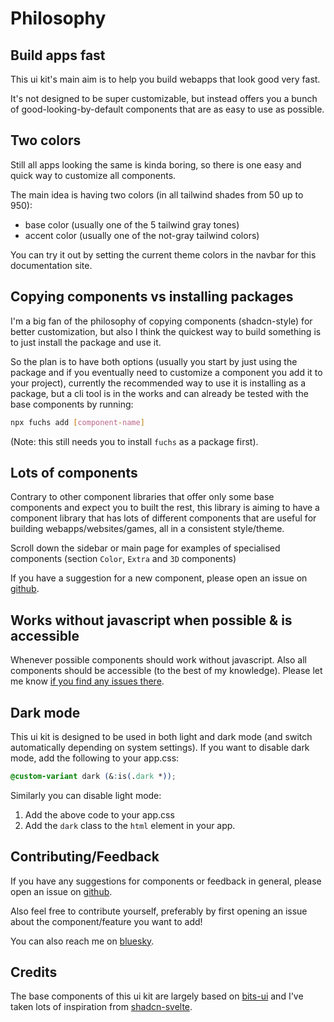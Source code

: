 <script>
	import PublicAlphaAlert from '$lib/site-components/PublicAlphaAlert.svelte';
</script>

# Philosophy

<PublicAlphaAlert />

## Build apps fast

This ui kit's main aim is to help you build webapps that look good very fast.

It's not designed to be super customizable, but instead offers you a
bunch of good-looking-by-default components that are as easy to use as possible.

## Two colors

Still all apps looking the same is kinda boring, so there is one easy and quick way to customize all components.

The main idea is having two colors (in all tailwind shades from 50 up to 950):

- base color (usually one of the 5 tailwind gray tones)
- accent color (usually one of the not-gray tailwind colors)

You can try it out by setting the current theme colors in the navbar for this documentation site.

## Copying components vs installing packages

I'm a big fan of the philosophy of copying components (shadcn-style) for better customization,
but also I think the quickest way to build something is to just install the package and use it.

So the plan is to have both options (usually you start by just using the package and if you
eventually need to customize a component you add it to your project),
currently the recommended way to use it is installing as a package,
but a cli tool is in the works and can already be tested with the base components by running:

```bash
npx fuchs add [component-name]
```

(Note: this still needs you to install `fuchs` as a package first).

## Lots of components

Contrary to other component libraries that offer only some base components and expect you to built the rest,
this library is aiming to have a component library that has lots of different components that are
useful for building webapps/websites/games, all in a consistent style/theme.

Scroll down the sidebar or main page for examples of specialised components (section `Color`, `Extra` and `3D` components)

If you have a suggestion for a new component, please open an issue on [github](https://github.com/flo-bit/ui-kit/issues).

## Works without javascript when possible & is accessible

Whenever possible components should work without javascript.
Also all components should be accessible (to the best of my knowledge).
Please let me know [if you find any issues there](https://github.com/flo-bit/ui-kit/issues).

## Dark mode

This ui kit is designed to be used in both light and dark mode
(and switch automatically depending on system settings).
If you want to disable dark mode, add the following to your app.css:

```css
@custom-variant dark (&:is(.dark *));
```

Similarly you can disable light mode:

1. Add the above code to your app.css
2. Add the `dark` class to the `html` element in your app.

## Contributing/Feedback

If you have any suggestions for components or feedback in general, please open an issue on [github](https://github.com/flo-bit/ui-kit/issues).

Also feel free to contribute yourself, preferably by first opening an issue about the component/feature you want to add!

You can also reach me on [bluesky](https://bsky.app/profile/flo-bit.dev).

## Credits

The base components of this ui kit are largely based on [bits-ui](https://bits-ui.com/) and I've taken lots of inspiration
from [shadcn-svelte](https://www.shadcn-svelte.com/).
